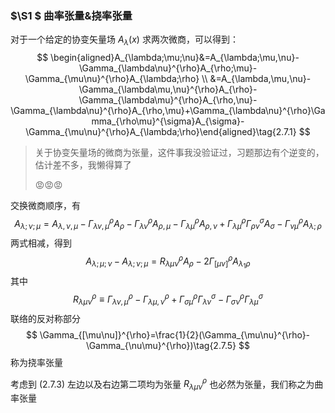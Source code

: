 ### $\S1 $ 曲率张量&挠率张量

对于一个给定的协变矢量场 $A_\lambda(x)$ 求两次微商，可以得到：
$$
\begin{aligned}A_{\lambda;\mu;\nu}&=A_{\lambda;\mu,\nu}-\Gamma_{\lambda\nu}^{\rho}A_{\rho;\mu}-\Gamma_{\mu\nu}^{\rho}A_{\lambda;\rho}
\\
&=A_{\lambda,\mu,\nu}-\Gamma_{\lambda\mu,\nu}^{\rho}A_{\rho}-\Gamma_{\lambda\mu}^{\rho}A_{\rho,\nu}-\Gamma_{\lambda\nu}^{\rho}A_{\rho,\mu}+\Gamma_{\lambda\nu}^{\rho}\Gamma_{\rho\mu}^{\sigma}A_{\sigma}-\Gamma_{\mu\nu}^{\rho}A_{\lambda;\rho}\end{aligned}\tag{2.7.1}
$$

> 关于协变矢量场的微商为张量，这件事我没验证过，习题那边有个逆变的，估计差不多，我懒得算了
>
> 😡😡😡

交换微商顺序，有
$$
A_{\lambda;\nu;\mu}=A_{\lambda,\nu,\mu}-\Gamma_{\lambda\nu,\mu}^{\rho}A_{\rho}-\Gamma_{\lambda\nu}^{\rho}A_{\rho,\mu}-\Gamma_{\lambda\mu}^{\rho}A_{\rho,\nu}+\Gamma_{\lambda\mu}^{\rho}\Gamma_{\rho\nu}^{\sigma}A_{\sigma}-\Gamma_{\nu\mu}^{\rho}A_{\lambda;\rho}\tag{2.7.2}
$$
两式相减，得到
$$
A_{\lambda;\mu;\nu}-A_{\lambda;\nu;\mu}=R_{\lambda\mu\nu}^{\rho}A_{\rho}-2\Gamma_{[\mu\nu]}^{\rho}A_{\lambda_{1}\rho}\tag{2.7.3}
$$
其中
$$
R_{\lambda\mu\nu}^{\rho}\equiv\Gamma_{\lambda\nu,\mu}^{\rho}-\Gamma_{\lambda\mu,\nu}^{\rho}+\Gamma_{\sigma\mu}^{\rho}\Gamma_{\lambda\nu}^{\sigma}-\Gamma_{\sigma\nu}^{\rho}\Gamma_{\lambda\mu}^{\sigma}\tag{2.7.4}
$$
联络的反对称部分
$$
\Gamma_{[\mu\nu]}^{\rho}=\frac{1}{2}(\Gamma_{\mu\nu}^{\rho}-\Gamma_{\nu\mu}^{\rho})\tag{2.7.5}
$$
称为挠率张量

考虑到 $(2.7.3)$ 左边以及右边第二项均为张量 $R_{\lambda\mu\nu}^{\rho}$ 也必然为张量，我们称之为曲率张量



 